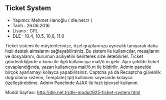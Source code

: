 Ticket System
--------------
* Yapımcı: Mehmet Hanoğlu ( dle.net.tr )
* Tarih : 26.06.2016
* Lisans : GPL
* DLE : 10.4, 10.5, 10.6, 11.0

Ticket sistemi ile müşterilerinize, özel gruplarınıza ayrıcalık tanıyarak daha hızlı destek almalarını sağlayabilirsiniz.
Bu sistem ile kullanıcılar, mesajlarını ve dosyalarını, durumun aciliyetini belirterek size iletebilirler.
Ticket gönderildiğinde o konu ile ilgili kullanıcıya mail/ö.m gelir. Aynı şekilde ticket cevaplandığında, yazan kullanıcıya mail/ö.m ile bildirilir.
Admin panelde birçok ayarlamayı kolayca yapabilirsiniz.
Captcha ya da Recaptcha güvenlik doğrulama sistemi, Template(.tpl) kullanımı sayesinde kolayca özelleştirebilme.
Admin Panelinde AJAX ile hızlı işlevsel kullanım.

Modül Sayfası: http://dle.net.tr/dle-modul/925-ticket-system.html
